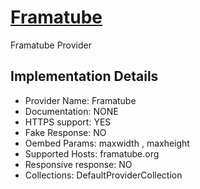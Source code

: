 # [Framatube](https://framatube.org)

Framatube Provider

## Implementation Details

- Provider
Name: Framatube
- Documentation: NONE
- HTTPS support: YES
- Fake Response: NO
- Oembed Params: maxwidth , maxheight
- Supported Hosts: framatube.org
- Responsive response: NO
- Collections: DefaultProviderCollection


